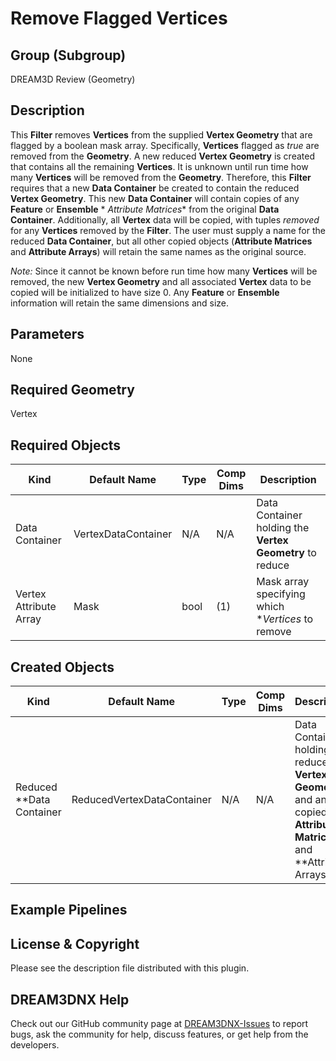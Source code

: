 # Remove Flagged Vertices

## Group (Subgroup)

DREAM3D Review (Geometry)

## Description

This **Filter** removes **Vertices** from the supplied **Vertex Geometry** that are flagged by a boolean mask array.
Specifically, **Vertices** flagged as *true* are removed from the **Geometry**. A new reduced **Vertex Geometry** is
created that contains all the remaining **Vertices**. It is unknown until run time how many **Vertices** will be removed
from the **Geometry**. Therefore, this **Filter** requires that a new **Data Container** be created to contain the
reduced **Vertex Geometry**. This new **Data Container** will contain copies of any **Feature** or **Ensemble** *
*Attribute Matrices** from the original **Data Container**. Additionally, all **Vertex** data will be copied, with
tuples *removed* for any **Vertices** removed by the **Filter**. The user must supply a name for the reduced **Data
Container**, but all other copied objects (**Attribute Matrices** and **Attribute Arrays**) will retain the same names
as the original source.

*Note:* Since it cannot be known before run time how many **Vertices** will be removed, the new **Vertex Geometry** and
all associated **Vertex** data to be copied will be initialized to have size 0. Any **Feature** or **Ensemble**
information will retain the same dimensions and size.

## Parameters

None

## Required Geometry #

Vertex

## Required Objects

| Kind                      | Default Name | Type     | Comp Dims | Description                                 |
|---------------------------|--------------|----------|--------|---------------------------------------------|
| Data Container         | VertexDataContainer | N/A  | N/A                  | Data Container holding the **Vertex Geometry** to reduce |
| Vertex Attribute Array | Mask                | bool | (1)                  | Mask array specifying which **Vertices* to remove            |

## Created Objects

| Kind                      | Default Name | Type     | Comp Dims | Description                                 |
|---------------------------|--------------|----------|--------|---------------------------------------------|
| Reduced **Data Container | ReducedVertexDataContainer | N/A  | N/A                  | Data Container holding the reduced **Vertex Geometry** and any copied **Attribute Matrices** and **Attribute Arrays |

## Example Pipelines

## License & Copyright

Please see the description file distributed with this plugin.

## DREAM3DNX Help

Check out our GitHub community page at [DREAM3DNX-Issues](https://github.com/BlueQuartzSoftware/DREAM3DNX-Issues) to report bugs, ask the community for help, discuss features, or get help from the developers.
